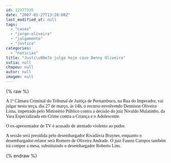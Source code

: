 ```yaml
---
id: 12377335
date: "2007-03-27T13:28:00Z"
last_modified_at: null
tags:
  - "casos"
  - "jorge-oliveira"
  - "julgamento"
  - "justica"
categories:
  - "noticias"
title: "Justi\u00e7a julga hoje caso Denny Oliveira"
sutia: null
chapeu: null
autor: null
imagem: null
---
```

{% raw %}
<p><P><FONT face=Verdana>A 1ª Câmara Criminal do Tribunal de Justiça de Pernambuco, na Rua do Imperador, vai julgar nesta terça, dia 27 de março, às 14h, o recurso envolvendo Dennison Oliveira Lima, impetrado pelo Ministério Público contra a decisão do juiz Nivaldo Mulatinho, da Vara Especializada em Crime contra a Criança e o Adolescente.</FONT></P></p>
<p><P><FONT face=Verdana>O ex-apresentador de TV é acusado de atentado violento ao pudor.</FONT></P></p>
<p><P><FONT face=Verdana>A sessão será presidida pelo desembargador Rivadávia Brayner, enquanto o desembargador-relator será Romero de Oliveira Andrade. O juiz Fausto Campos também irá compor a mesa, substituindo o desembargador Roberto Lins.</FONT></P> </p>
{% endraw %}
